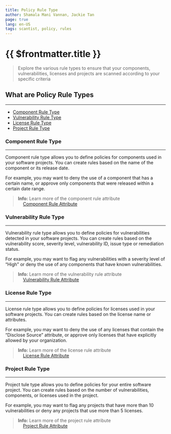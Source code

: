 ```yaml
---
title: Policy Rule Type
author: Shamala Mani Vannan, Jackie Tan
page: true
lang: en-US
tags: scantist, policy, rules
---
```


<ClientOnly>

# {{ $frontmatter.title }}

> Explore the various rule types to ensure that your components, vulnerabilities, licenses and projects are scanned according to your specific criteria

## What are Policy Rule Types

<hr class="thick" />

- [Component Rule Type](#component-rule-type)
- [Vulnerability Rule Type](#vulnerability-rule-type)
- [License Rule Type](#license-rule-type)
- [Project Rule Type](#project-rule-type)

### Component Rule Type

<hr class="thick" />

Component rule type allows you to define policies for components used in your software projects. You can create rules based on the name of the component or its release date. 

For example, you may want to deny the use of a component that has a certain name, or approve only components that were released within a certain date range.

> **Info:** Learn more of the component rule attribute<br>
&nbsp;&nbsp;&nbsp;&nbsp;[Component Rule Attribute](Component-Rule-Attribute)

### Vulnerability Rule Type

<hr class="thick" />

Vulnerability rule type allows you to define policies for vulnerabilities detected in your software projects. You can create rules based on the vulnerability score, severity level, vulnerability ID, issue type or remediation status. 

For example, you may want to flag any vulnerabilities with a severity level of “High” or deny the use of any components that have known vulnerabilities. 

> **Info:** Learn more of the vulnerability rule attribute<br>
&nbsp;&nbsp;&nbsp;&nbsp;[Vulnerability Rule Attribute](Vulnerability-Rule-Attribute)

### License Rule Type

<hr class="thick" />

License rule type allows you to define policies for licenses used in your software projects. You can create rules based on the license name or attributes. 

For example, you may want to deny the use of any licenses that contain the “Disclose Source” attribute, or approve only licenses that have explicitly allowed by your organization. 

> **Info:** Learn more of the license rule attribute<br>
&nbsp;&nbsp;&nbsp;&nbsp;[License Rule Attribute](License-Rule-Attribute)

### Project Rule Type

<hr class="thick" />

Project tule type allows you to define policies for your entire software project. You can create rules based on the number of vulnerabilities, components, or licenses used in the project. 

For example, you may want to flag any projects that have more than 10 vulnerabilities or deny any projects that use more than 5 licenses. 

> **Info:** Learn more of the project rule attribute<br>
&nbsp;&nbsp;&nbsp;&nbsp;[Project Rule Attribute](Project-Rule-Attribute)


</ClientOnly>